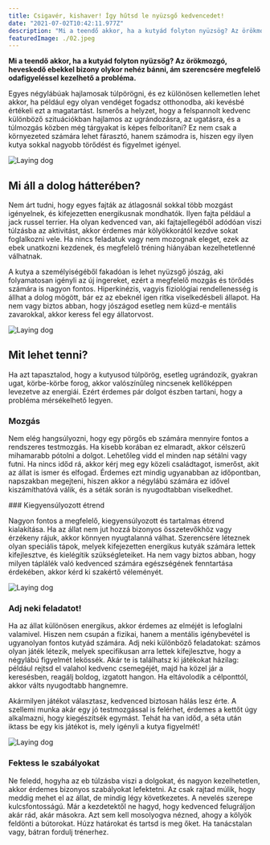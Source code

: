 ```yaml
---
title: Csigavér, kishaver! Így hűtsd le nyüzsgő kedvencedet!
date: "2021-07-02T10:42:11.977Z"
description: "Mi a teendő akkor, ha a kutyád folyton nyüzsög? Az örökmozgó, heveskedő ebekkel bizony olykor nehéz bánni, ám szerencsére megfelelő odafigyeléssel kezelhető a probléma."
featuredImage: ./02.jpeg
---
```


**Mi a teendő akkor, ha a kutyád folyton nyüzsög? Az örökmozgó, heveskedő ebekkel bizony olykor nehéz bánni, ám szerencsére megfelelő odafigyeléssel kezelhető a probléma.**

Egyes négylábúak hajlamosak túlpörögni, és ez különösen kellemetlen lehet akkor, ha például egy olyan vendéget fogadsz otthonodba, aki kevésbé értékeli ezt a magatartást. Ismerős a helyzet, hogy a felspannolt kedvenc különböző szituációkban hajlamos az ugrándozásra, az ugatásra, és a túlmozgás közben még tárgyakat is képes felborítani? Ez nem csak a környezeted számára lehet fárasztó, hanem számodra is, hiszen egy ilyen kutya sokkal nagyobb törődést és figyelmet igényel.

![Laying dog](./02b.jpeg)

## Mi áll a dolog hátterében?

Nem árt tudni, hogy egyes fajták az átlagosnál sokkal több mozgást igényelnek, és kifejezetten energikusnak mondhatók. Ilyen fajta például a jack russel terrier. Ha olyan kedvenced van, aki fajtajellegéből adódóan viszi túlzásba az aktivitást, akkor érdemes már kölyökkorától kezdve sokat foglalkozni vele. Ha nincs feladatuk vagy nem mozognak eleget, ezek az ebek unatkozni kezdenek, és megfelelő tréning hiányában kezelhetetlenné válhatnak.

A kutya a személyiségéből fakadóan is lehet nyüzsgő jószág, aki folyamatosan igényli az új ingereket, ezért a megfelelő mozgás és törődés számára is nagyon fontos. Hiperkinézis, vagyis fiziológiai rendellenesség is állhat a dolog mögött, bár ez az ebeknél igen ritka viselkedésbeli állapot. Ha nem vagy biztos abban, hogy jószágod esetleg nem küzd-e mentális zavarokkal, akkor keress fel egy állatorvost.

![Laying dog](./02c.jpeg)

## Mit lehet tenni?

Ha azt tapasztalod, hogy a kutyusod túlpörög, esetleg ugrándozik, gyakran ugat, körbe-körbe forog, akkor valószínűleg nincsenek kellőképpen levezetve az energiái. Ezért érdemes pár dolgot észben tartani, hogy a probléma mérsékelhető legyen.

### Mozgás

Nem elég hangsúlyozni, hogy egy pörgős eb számára mennyire fontos a rendszeres testmozgás. Ha kisebb korában ez elmaradt, akkor célszerű mihamarabb pótolni a dolgot. Lehetőleg vidd el minden nap sétálni vagy futni. Ha nincs időd rá, akkor kérj meg egy közeli családtagot, ismerőst, akit az állat is ismer és elfogad. Érdemes ezt mindig ugyanabban az időpontban, napszakban megejteni, hiszen akkor a négylábú számára ez idővel kiszámíthatóvá válik, és a séták során is nyugodtabban viselkedhet.

### Kiegyensúlyozott étrend

Nagyon fontos a megfelelő, kiegyensúlyozott és tartalmas étrend kialakítása. Ha az állat nem jut hozzá bizonyos összetevőkhöz vagy érzékeny rájuk, akkor könnyen nyugtalanná válhat. Szerencsére léteznek olyan speciális tápok, melyek kifejezetten energikus kutyák számára lettek kifejlesztve, és kielégítik szükségleteiket. Ha nem vagy biztos abban, hogy milyen táplálék való kedvenced számára egészségének fenntartása érdekében, akkor kérd ki szakértő véleményét.

![Laying dog](./02d.jpeg)

### Adj neki feladatot!

Ha az állat különösen energikus, akkor érdemes az elméjét is lefoglalni valamivel. Hiszen nem csupán a fizikai, hanem a mentális igénybevétel is ugyanolyan fontos kutyád számára. Adj neki különböző feladatokat: számos olyan játék létezik, melyek specifikusan arra lettek kifejlesztve, hogy a négylábú figyelmét lekössék. Akár te is találhatsz ki játékokat házilag: például rejtsd el valahol kedvenc csemegéjét, majd ha közel jár a keresésben, reagálj boldog, izgatott hangon. Ha eltávolodik a célponttól, akkor válts nyugodtabb hangnemre.

Akármilyen játékot választasz, kedvenced biztosan hálás lesz érte. A szellemi munka akár egy jó testmozgással is felérhet, érdemes a kettőt úgy alkalmazni, hogy kiegészítsék egymást. Tehát ha van időd, a séta után iktass be egy kis játékot is, mely igényli a kutya figyelmét!

![Laying dog](./02e.jpeg)

### Fektess le szabályokat

Ne feledd, hogyha az eb túlzásba viszi a dolgokat, és nagyon kezelhetetlen, akkor érdemes bizonyos szabályokat lefektetni. Az csak rajtad múlik, hogy meddig mehet el az állat, de mindig légy következetes. A nevelés szerepe kulcsfontosságú. Már a kezdetektől ne hagyd, hogy kedvenced felugráljon akár rád, akár másokra. Azt sem kell mosolyogva nézned, ahogy a kölyök feldönti a bútorokat. Húzz határokat és tartsd is meg őket. Ha tanácstalan vagy, bátran fordulj trénerhez.